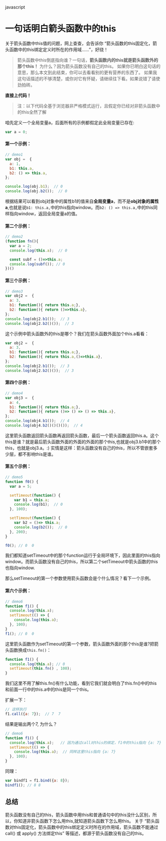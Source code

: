 javascript
# 一句话明白箭头函数中的this
关于箭头函数中this值的问题，网上查查，会告诉你 “箭头函数的this固定化，箭头函数中的this绑定定义时所在的作用域......”，好绕！
> 箭头函数中this倒底指向谁？一句话，**箭头函数内的this就是箭头函数外的那个this！** 为什么？因为箭头函数没有自己的this。
如果你已明白这句话的意思，那么本文到此结束，你可以去看看别的更有营养的东西了。
如果我这句话描述的不够清楚，或你对它有怀疑，请继续往下看。如果说错了请使劲拍砖。

**直接上代码！**
> 注：以下代码全基于浏览器非严格模式运行，且假定你已经对非箭头函数中的this全然了解

咱先定义一个全局变量a，后面所有的示例都假定此全局变量已存在:
``` javascript
var a = 0;
```

#### 第一个示例：
``` javascript
// demo1
var obj =  {
  a: 1,
  b1: this.a,
  b2: () => this.a,
};

console.log(obj.b1);  // 0
console.log(obj.b2());  // 0
```
根据结果可以看到obj对象中的属性b1的值来自**全局变量a**，而不是**obj对象的属性a**,也就是说`b1: this.a,`中的this指向window。而`b2: () => this.a,`中的this同样指向window，返回全局变量a的值。

#### 第二个示例：
``` javascript
// demo2
(function fn(){
  var a = 2;
  console.log(this.a);  // 0

  const subf = ()=>this.a;
  console.log(subf()); // 0
})()
```

#### 第三个示例：
``` javascript
// demo3
var obj2 =  {
  a: 3,
  b1: function(){ return this.a;},
  b2: function(){ return ()=>this.a},
};
console.log(obj2.b1());  // 3
console.log(obj2.b2()());  // 3
```
这个示例中箭头函数外的this是哪个？我们在箭头函数外面加个this.a看看：
``` javascript
var obj2 =  {
  a: 3,
  b1: function(){ return this.a;},
  b2: function(){ return this.a,()=>this.a},
};
console.log(obj2.b1());  // 3
console.log(obj2.b2()());  // 3
```

#### 第四个示例：
``` javascript
// demo4
var obj3 =  {
  a: 4,
  b1: function(){ return this.a;},
  b2: function(){ return ()=> () => () => this.a},
};
console.log(obj4.b1());  // 4
console.log(obj4.b2()()()());  // 4
```
这里箭头函数返回箭头函数再返回箭头函数，最后一个箭头函数返回this.a。这个this是谁？就是最后箭头函数外面的外面的外面的那个this,也就是obj3.b1中的那个this，也就是obj3.a。:)
实情是这样：箭头函数没有自己的this，所以不管嵌套多少层，都不影响this是谁。

#### 第五个示例：
``` javascript
// demo5
function f0() {
  var a = 5;

  setTimeout(function() {
    var b1 = this.a;
    console.log(b1);  // 0
  }, 100);

  setTimeout(function() {
    var b2 = ()=> this.a;
    console.log(b2());  // 0
  }, 200);
}

f0(); // 0  0
```
我们都知道setTimeout中的那个function运行于全局环境下，因此里面的this指向window。而箭头函数没有自己的this，所以第二个setTimeout中箭头函数的this也指向window.

那么setTimeout的第一个参数使用箭头函数会是个什么情况？看下一个示例。


#### 第六个示例：
``` javascript
// demo6
function f1() {
  console.log(this.a); 
  setTimeout(() => {
    console.log(this.a);  
  }, 100);
}
f1(); // 0  0
```
这里箭头函数作为setTimeout的第一个参数，箭头函数外面的那个this是谁?把箭头函数换成`this.fn()`：
``` javascript
function f1() {
  console.log(this.a); // 0
  setTimeout(this.fn() , 100); 
}
```
我们这里不用了解this.fn()有什么功能，看到它我们就会明白了this.fn()中的this和前面一行中的this.a中的this是同一个this。

扩展一下：
``` javascript
// 这样执行
f1.call({a: 7});  // 7  7
```
结果是输出两个7,
为什么？
``` javascript
// demo6
function f1() {
  console.log(this.a);   // 因为通过call对this的绑定，f1中的this指向 {a: 7}
  setTimeout(() => {
    console.log(this.a);  // 同样这里this指向 {a: 7}
  }, 100);
}
```

同理：
``` javascript
var bindf1 = f1.bind({a: 8}); 
bindf1(); // 8 8
```

## 总结
箭头函数没有自己的this，箭头函数中用this和普通语句中的this没什么区别，所以，你知道非箭头函数下怎么用this,就知道箭头函数下怎么用this。
关于 “箭头函数对this固定化，箭头函数中的this绑定定义时所在的作用域，箭头函数不能通过 call() 或 apply() 方法绑定this” 等描述，都源于箭头函数没有自己的this。
